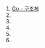 1. [Go - 구조체](https://github.com/ckdqja135/Typescript-restful-starter/blob/master/mdfile/Go/Basics/Go%20-%20%EA%B5%AC%EC%A1%B0%EC%B2%B4.md)
2.
3.
4.
5.
6.
